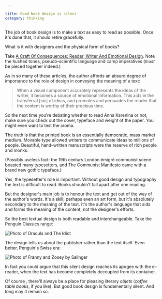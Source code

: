 ```yaml
---

title: Good book design is silent
category: thinking
---
```


The job of book design is to make a text as easy to read as possible. Once it's done that, it should retire gracefully.

What is it with designers and the physical form of books?

Take [A Craft Of Consequences: Reader, Writer And Emotional Design](http://designinformer.smashingmagazine.com/2012/02/08/the-journey-from-writer-to-reader/). Note the hushed tones, pseudo–scientific language and camp imperatives (_must_ be pieced together indeed.)

As in so many of these articles, the author affords an absurd degree of importance to the role of design in conveying the meaning of a text:


> When a visual component accurately represents the ideas of the writer, it becomes a source of emotional information. This aids in the transferral [_sic_] of ideas, and promotes and persuades the reader that the content is worthy of their precious time.


So the next time you're debating whether to read Anna Karenina or not, make sure you check out the cover, typeface and weight of the paper. You might even want to test the aroma.

The truth is that the printed book is an essentially democratic, mass market medium. Movable type allowed writers to communicate ideas to millions of people. Beautiful, hand–written manuscripts were the reserve of rich people and monks.

(Possibly useless fact: the 19th century London émigré communist scene boasted many typesetters, and The Communist Manifesto came with a brand new gothic typeface.)

Yes, the typesetter's role is important. Without good design and typography the text is difficult to read. Books shouldn't fall apart after one reading.

But the designer's main job is to honour the text and get out of the way of the author's words. It's a skill, perhaps even an art form, but it's absolutely secondary to the meaning of the text. It's the author's language that aids and forms the meaning of the content, not the designer's efforts.

So the best textual design is both readable and interchangeable. Take the Penguin Classics range:

![Photo of Dracula and The Idiot](http://leonpaternoster.com/wp-content/uploads/2012/02/victorian.jpg)

The design tells us about the publisher rather than the text itself. Even better, Penguin's Swiss era:

![Photo of Franny and Zooey by Salinger](http://leonpaternoster.com/wp-content/uploads/2012/02/salinger.jpg)

In fact you could argue that this silent design reaches its apogee with the e–reader, when the text has become completely decoupled from its container.

Of course , there'll always be a place for pleasing literary _objets_ (_coffee table books_, if you like). But good book design is fundamentally silent. And long may it remain so.
